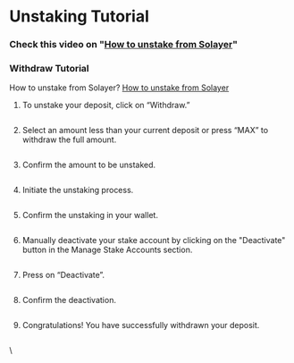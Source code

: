 # Unstaking Tutorial

### &#x20;Check this video on "[How to unstake from Solayer](https://www.youtube.com/watch?v=FHpqwNd6CBo)"

### Withdraw Tutorial&#x20;

How to unstake from Solayer? [How to unstake from Solayer](https://www.youtube.com/watch?v=FHpqwNd6CBo)

1. To unstake your deposit, click on “Withdraw.”

<figure><img src="https://lh7-us.googleusercontent.com/docsz/AD_4nXeqVmpqqygqP1XtnJ0WWaOsjAjlfAOYP0C-gvDhssTRACalCoIdRtmI0aczpa63UIjeQA23OnG1bPd9PgSa2Jhi1KNTVr2Vl_IuH-37TfE0_JAAIuMqTw93jzcOa3RJaCL6rCPNIzT_nad6jTa1_E44OfI?key=mwp2M7scK_cAR86FICAnCA" alt=""><figcaption></figcaption></figure>

2. Select an amount less than your current deposit or press “MAX” to withdraw the full amount.

<figure><img src="https://lh7-us.googleusercontent.com/docsz/AD_4nXfuop4SZnT6L0IDIPdKAygMAa8eCXitCM4aSgOZWjXdwCWm_XQfgbQ4tMleLbh9EoZzE6mwnIQlhctQNKHwy3cfYHM80JiZSNhpTlgCwFbzUrutoW3OG5K_IfHFGbmdSjQLRqqvKvr9OiKlNbVdl1TuiEdA?key=mwp2M7scK_cAR86FICAnCA" alt=""><figcaption></figcaption></figure>

3. Confirm the amount to be unstaked.

<figure><img src="https://lh7-us.googleusercontent.com/docsz/AD_4nXeM6UXWiFPr6Iq_Vk4r31FJGgwPjZoLnO9DE0pJOBwUAYyaTflLq5s6cMuCuQIE3S2YLF9PbyoIyXmZmMTlgOdcwGUDVxixXzZkM4BW0hc7HOVU5ZPyzObuwM67lDNUFkDsOFHracfXy6w0L7nidj9RUly7?key=mwp2M7scK_cAR86FICAnCA" alt=""><figcaption></figcaption></figure>

4. Initiate the unstaking process.

<figure><img src="https://lh7-us.googleusercontent.com/docsz/AD_4nXcPKnNYeX4neEgaVq5boEDF59fhucaOISJnkZn0fff0QbfAO0KI4-qfB5B0hZwD2VqyrSUiB7xCYASz31G5ebiKAUxfGlVt9DSk5sGs-gR7kBz2Ci0Tji3EUR6bd8ICL38yJauZ9PosUGgmoFhVoBBeCmGB?key=mwp2M7scK_cAR86FICAnCA" alt=""><figcaption></figcaption></figure>

5. Confirm the unstaking in your wallet.

<figure><img src="https://lh7-us.googleusercontent.com/docsz/AD_4nXcI6qldNGzGIEhXBYAPhlqjuZYup9rrCR4cn3C8YvMY8duW03dRm1uk0cQFUjrnEAGSmHwCeKxJk3alf30RyGKSjIN3oHa1QlwMCJ9FuUzESnsRFNTeVN_LQLh_C6dWOLdhv_Al8PEjSjf95Argu29foRyK?key=mwp2M7scK_cAR86FICAnCA" alt=""><figcaption></figcaption></figure>

6. Manually deactivate your stake account by clicking on the "Deactivate" button in the Manage Stake Accounts section.

<figure><img src="https://lh7-us.googleusercontent.com/docsz/AD_4nXcD9o5q5y2g-T_iLeiAbQhTKuqIQbrQ54-A9AdqJYPTgw5Or6JrhvMmQpgrE7UAACRNHhRFVp2CHtOhVNqUM-P_EfbCRkP3IQ8O2Fbpg-s210VMEpDlMTefTLK7WTVepP1F9sw3C9Fp7vh6a2TjX35OVLI?key=mwp2M7scK_cAR86FICAnCA" alt=""><figcaption></figcaption></figure>

7. Press on “Deactivate”.&#x20;

<figure><img src="https://lh7-us.googleusercontent.com/docsz/AD_4nXf_-ZWMQqIlnfaYYDfa42KY3rKGanr2MpoDUG3xOpM087cLG9nrCr-Lxm28L-DQ2stwmpkRclMqhF5wExHRfr_9D7gG2UuF7554ozUtA-Gq56BDzx2RmyCJtbsBw70DAcbxfNNdb0JpONMyjn_ppHuO9TmY?key=mwp2M7scK_cAR86FICAnCA" alt=""><figcaption></figcaption></figure>

8. Confirm the deactivation.

<figure><img src="https://lh7-us.googleusercontent.com/docsz/AD_4nXdI5TsjlPxoR1UZHlKNKIg40HHq4oqYba2s7JCOfIzoaLdBIRK18CxBiYBg77sqUV1yysa2l9b9cheqHzhSylhCdjaQMmhgn-OM2Mu5YpGUhTNGuiVeAG2KWVSLXuSdvQkodHnoXob2yZ9yCF5eWx3-gnA?key=mwp2M7scK_cAR86FICAnCA" alt=""><figcaption></figcaption></figure>

9. Congratulations! You have successfully withdrawn your deposit.&#x20;

<figure><img src="https://lh7-us.googleusercontent.com/docsz/AD_4nXd6shirJU4baQVOQ5HxxYDhGMXDvWoUgVCA6D9hx0DoeYNw4t3HwaYd8uhVJ1_n0A2O0Pl7j1cIuJw8iqld7T0PR4IsmTP_twXbPpw_aZCWt_cWGWGWvkK3hCdYEJuvV_9N70m2bhfRyXp5nYMEiWo7hGo?key=mwp2M7scK_cAR86FICAnCA" alt=""><figcaption></figcaption></figure>

\
